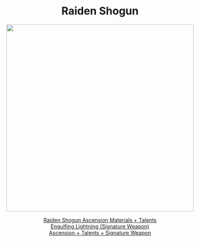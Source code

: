 <body>
  <div align="center">
    <h1> Raiden Shogun </h1>
<img src="https://images-wixmp-ed30a86b8c4ca887773594c2.wixmp.com/f/5e5896a5-4a79-496a-bea4-81f26cfa2650/deqwe2o-ee69d7a5-f766-4868-b426-83a1e8082856.png/v1/fill/w_1280,h_1651/shogun_raiden_genshin_impact_full_body_render_by_deg5270_deqwe2o-fullview.png?token=eyJ0eXAiOiJKV1QiLCJhbGciOiJIUzI1NiJ9.eyJzdWIiOiJ1cm46YXBwOjdlMGQxODg5ODIyNjQzNzNhNWYwZDQxNWVhMGQyNmUwIiwiaXNzIjoidXJuOmFwcDo3ZTBkMTg4OTgyMjY0MzczYTVmMGQ0MTVlYTBkMjZlMCIsIm9iaiI6W1t7ImhlaWdodCI6Ijw9MTY1MSIsInBhdGgiOiJcL2ZcLzVlNTg5NmE1LTRhNzktNDk2YS1iZWE0LTgxZjI2Y2ZhMjY1MFwvZGVxd2Uyby1lZTY5ZDdhNS1mNzY2LTQ4NjgtYjQyNi04M2ExZTgwODI4NTYucG5nIiwid2lkdGgiOiI8PTEyODAifV1dLCJhdWQiOlsidXJuOnNlcnZpY2U6aW1hZ2Uub3BlcmF0aW9ucyJdfQ.Y_j5MMzLiw-G7zs39l1UuArESK3741U4ufQQlfgB_uw" width=500>
<p></p>
<a href="">Raiden Shogun Ascension Materials + Talents</a><br>
<a href="">Engulfing Lightning (Signature Weapon)</a><br>
<a href="">Ascension + Talents + Signature Weapon</a>
  
  </div>
</body>
